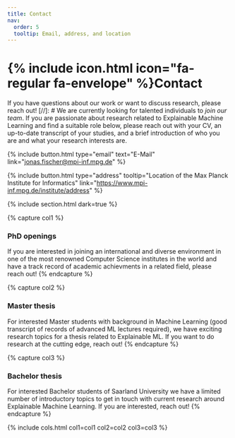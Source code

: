 ```yaml
---
title: Contact
nav:
  order: 5
  tooltip: Email, address, and location
---
```


# {% include icon.html icon="fa-regular fa-envelope" %}Contact

If you have questions about our work or want to discuss research, please reach out!
[//]: # We are currently looking for talented individuals to *join our team*. If you are passionate about research related to Explainable Machine Learning and find a suitable role below, please reach out with your CV, an up-to-date transcript of your studies, and a brief introduction of who you are and what your research interests are.

{%
  include button.html
  type="email"
  text="E-Mail"
  link="jonas.fischer@mpi-inf.mpg.de"
%}

{%
  include button.html
  type="address"
  tooltip="Location of the Max Planck Institute for Informatics"
  link="https://www.mpi-inf.mpg.de/institute/address"
%}


{% include section.html dark=true %}

{% capture col1 %}
### PhD openings

If you are interested in joining an international and diverse environment in
one of the most renowned Computer Science institutes in the world
and have a track record of academic achievments in a related field,
please reach out!
{% endcapture %}

{% capture col2 %}
### Master thesis

For interested Master students with background in Machine Learning (good transcript of records
of advanced ML lectures required), we have
exciting research topics for a thesis related to Explainable ML. If you want to
do research at the cutting edge, reach out!
{% endcapture %}

{% capture col3 %}
### Bachelor thesis

For interested Bachelor students of Saarland University we have a limited number of introductory topics
to get in touch with current research around Explainable Machine Learning.
If you are interested, reach out!
{% endcapture %}

{% include cols.html col1=col1 col2=col2 col3=col3 %}
